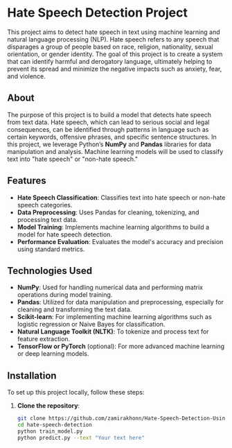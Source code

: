 # Hate Speech Detection Project

This project aims to detect hate speech in text using machine learning and natural language processing (NLP).
Hate speech refers to any speech that disparages a group of people based on race, religion, nationality, sexual orientation, or gender identity.
The goal of this project is to create a system that can identify harmful and derogatory language,
ultimately helping to prevent its spread and minimize the negative impacts such as anxiety, fear, and violence.

## About

The purpose of this project is to build a model that detects hate speech from text data. Hate speech, 
which can lead to serious social and legal consequences, can be identified through patterns in language such as certain keywords, 
offensive phrases, and specific sentence structures. In this project, we leverage Python’s **NumPy** and **Pandas** libraries for data manipulation and analysis. 
Machine learning models will be used to classify text into "hate speech" or "non-hate speech."

## Features

- **Hate Speech Classification**: Classifies text into hate speech or non-hate speech categories.
- **Data Preprocessing**: Uses Pandas for cleaning, tokenizing, and processing text data.
- **Model Training**: Implements machine learning algorithms to build a model for hate speech detection.
- **Performance Evaluation**: Evaluates the model's accuracy and precision using standard metrics.

## Technologies Used

- **NumPy**: Used for handling numerical data and performing matrix operations during model training.
- **Pandas**: Utilized for data manipulation and preprocessing, especially for cleaning and transforming the text data.
- **Scikit-learn**: For implementing machine learning algorithms such as logistic regression or Naive Bayes for classification.
- **Natural Language Toolkit (NLTK)**: To tokenize and process text for feature extraction.
- **TensorFlow or PyTorch** (optional): For more advanced machine learning or deep learning models.

## Installation

To set up this project locally, follow these steps:

1. **Clone the repository**:
   ```bash
   git clone https://github.com/zamirakhonn/Hate-Speech-Detection-Using-Machine-Learning/
   cd hate-speech-detection
   python train_model.py
   python predict.py --text "Your text here"

